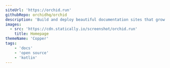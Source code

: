 ```yaml
---
siteUrl: 'https://orchid.run'
githubRepo: orchidhq/orchid
description: 'Build and deploy beautiful documentation sites that grow with you'
images:
  - src: 'https://cdn.statically.io/screenshot/orchid.run'
    title: Homepage
themeName: 'Copper'
tags:
    - 'docs'
    - 'open source'
    - 'kotlin'
---
```


